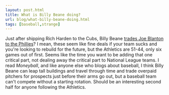 ```yaml
---
layout: post.html
title: What is Billy Beane doing?
url: blog/what-billy-beane-doing.html
tags: [baseball,strange]
---
```

Just after shipping Rich Harden to the Cubs, Billy Beane [trades Joe Blanton to the Phillies](http://sports.espn.go.com/mlb/news/story?id=3494315)? I mean, these seem like fine deals if your team sucks and you're looking to rebuild for the future, but the Athletics are 51-44, only six games out of first. Seems like the time you want to be adding that one critical part, not dealing away the critical part to National League teams. I read _Moneyball_, and like anyone else who blogs about baseball, I think Billy Beane can leap tall buildings and travel through time and trade overpaid pitchers for prospects just before their arms go out, but a baseball team can't compete without a starting rotation. Should be an interesting second half for anyone following the Athletics.
